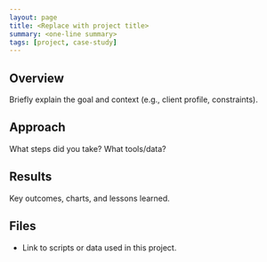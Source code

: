 ```yaml
---
layout: page
title: <Replace with project title>
summary: <one-line summary>
tags: [project, case-study]
---
```


## Overview
Briefly explain the goal and context (e.g., client profile, constraints).

## Approach
What steps did you take? What tools/data?

## Results
Key outcomes, charts, and lessons learned.

## Files
- Link to scripts or data used in this project.

